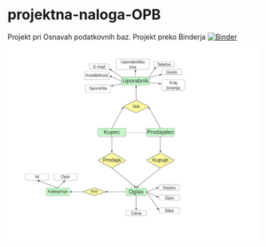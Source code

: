 # projektna-naloga-OPB
Projekt pri Osnavah podatkovnih baz.
Projekt preko Binderja [![Binder](https://mybinder.org/badge_logo.svg)](https://mybinder.org/v2/gh/jostv99/projektna-naloga-OPB/main)
![ER diagram (dopolni)](ERdiagram.png)


